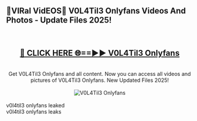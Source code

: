 <h2>🔴VIRal VidEOS🔴 V0L4Til3 Onlyfans Videos And Photos - Update Files 2025!</h2>
<br>
<div align="center">
<h2><a href="https://virallinks.top/odZfE0" rel="nofollow">🔴 CLICK HERE 🌐==►► V0L4Til3 Onlyfans</a></h2>
<br>
Get V0L4Til3 Onlyfans and all content. Now you can access all videos and pictures of V0L4Til3 Onlyfans. New Updated Files 2025!
<br>
<br>
<a href="https://virallinks.top/odZfE0" rel="nofollow" data-target="animated-image.originalLink"><img src="https://i.imgur.com/dJHk4Zq.gif)" alt="V0L4Til3 Onlyfans" style="max-width: 100%; display: inline-block;" data-target="animated-image.originalImage"></a>
</div>
<br>
v0l4til3 onlyfans leaked<br>
v0l4til3 onlyfans leaks